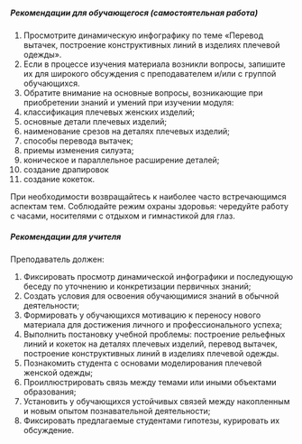 ##### Рекомендации для обучающегося (самостоятельная работа)
1. Просмотрите динамическую инфографику по теме «Перевод вытачек, построение конструктивных линий в изделиях плечевой одежды».
1. Если в процессе изучения материала возникли вопросы, запишите их для широкого обсуждения с преподавателем и/или с группой обучающихся.
1. Обратите внимание на основные вопросы, возникающие при приобретении знаний и умений при изучении модуля:
1. классификация плечевых женских изделий;
1. основные детали плечевых изделий;
1. наименование срезов на деталях плечевых изделий;
1. способы перевода вытачек;
1. приемы изменения силуэта;
1. коническое и параллельное расширение деталей;
1. создание драпировок
1. создание кокеток.

При необходимости возвращайтесь к наиболее часто встречающимся аспектам тем.
Соблюдайте режим охраны здоровья: чередуйте работу с часами, носителями с отдыхом и гимнастикой для глаз.

##### Рекомендации для учителя

Преподаватель должен:
1. Фиксировать просмотр динамической инфографики и последующую беседу по уточнению и конкретизации первичных знаний;
1. Создать условия для освоения обучающимися знаний в обычной деятельности;
1. Формировать у обучающихся мотивацию к переносу нового материала для достижения личного и профессионального успеха;
1. Выполнить постановку учебной проблемы: построение рельефных линий и кокеток на деталях плечевых изделий, перевод вытачек, построение конструктивных линий в изделиях плечевой одежды.
1. Познакомить студента с основами моделирования плечевой женской одежды;
1. Проиллюстрировать связь между темами или иными объектами образования;
1. Установить у обучающихся устойчивых связей между накопленным и новым опытом познавательной деятельности;
1. Фиксировать предлагаемые студентами гипотезы, курировать их обсуждение.